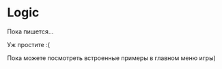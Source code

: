 # Logic

Пока пишется...

Уж простите :(

Пока можете посмотреть встроенные примеры в главном меню игры)
